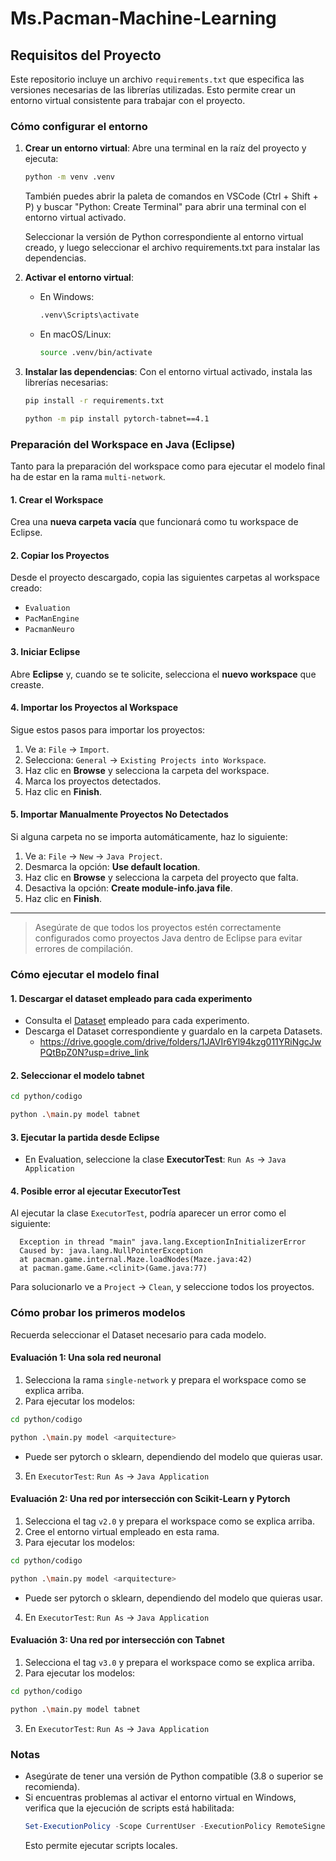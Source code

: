 # Ms.Pacman-Machine-Learning

## Requisitos del Proyecto

Este repositorio incluye un archivo `requirements.txt` que especifica las versiones necesarias de las librerías utilizadas. Esto permite crear un entorno virtual consistente para trabajar con el proyecto.

### Cómo configurar el entorno

1. **Crear un entorno virtual**:
   Abre una terminal en la raíz del proyecto y ejecuta:

   ```bash
   python -m venv .venv
   ```

   También puedes abrir la paleta de comandos en VSCode (Ctrl + Shift + P)
   y buscar "Python: Create Terminal" para abrir una terminal con el entorno virtual activado.

   Seleccionar la versión de Python correspondiente al entorno virtual creado, y luego seleccionar el archivo requirements.txt para instalar las dependencias.

2. **Activar el entorno virtual**:

   - En Windows:
     ```bash
     .venv\Scripts\activate
     ```
   - En macOS/Linux:
     ```bash
     source .venv/bin/activate
     ```

3. **Instalar las dependencias**:
   Con el entorno virtual activado, instala las librerías necesarias:
   ```bash
   pip install -r requirements.txt
   ```
   ```bash
   python -m pip install pytorch-tabnet==4.1
   ```
### Preparación del Workspace en Java (Eclipse)

Tanto para la preparación del workspace como para ejecutar el modelo final ha de estar en la rama `multi-network`.

#### 1. Crear el Workspace
Crea una **nueva carpeta vacía** que funcionará como tu workspace de Eclipse.

#### 2. Copiar los Proyectos
Desde el proyecto descargado, copia las siguientes carpetas al workspace creado:

- `Evaluation`
- `PacManEngine`
- `PacmanNeuro`

#### 3. Iniciar Eclipse
Abre **Eclipse** y, cuando se te solicite, selecciona el **nuevo workspace** que creaste.

#### 4. Importar los Proyectos al Workspace
Sigue estos pasos para importar los proyectos:

1. Ve a: `File` → `Import`.
2. Selecciona: `General` → `Existing Projects into Workspace`.
3. Haz clic en **Browse** y selecciona la carpeta del workspace.
4. Marca los proyectos detectados.
5. Haz clic en **Finish**.

#### 5. Importar Manualmente Proyectos No Detectados
Si alguna carpeta no se importa automáticamente, haz lo siguiente:

1. Ve a: `File` → `New` → `Java Project`.
2. Desmarca la opción: **Use default location**.
3. Haz clic en **Browse** y selecciona la carpeta del proyecto que falta.
4. Desactiva la opción: **Create module-info.java file**.
5. Haz clic en **Finish**.

---

> Asegúrate de que todos los proyectos estén correctamente configurados como proyectos Java dentro de Eclipse para evitar errores de compilación.


### Cómo ejecutar el modelo final

#### 1. Descargar el dataset empleado para cada experimento
- Consulta el [Dataset](DataSets/info_datasets_modelos.md) empleado para cada experimento.
- Descarga el Dataset correspondiente y guardalo en la carpeta Datasets.
   - https://drive.google.com/drive/folders/1JAVIr6Yl94kzg011YRiNgcJwPQtBpZ0N?usp=drive_link
  

#### 2. Seleccionar el modelo tabnet
```bash
cd python/codigo
```
```bash
python .\main.py model tabnet
```

#### 3. Ejecutar la partida desde Eclipse

- En Evaluation, seleccione la clase **ExecutorTest**: `Run As` → `Java Application`

#### 4. Posible error al ejecutar ExecutorTest
Al ejecutar la clase `ExecutorTest`, podría aparecer un error como el siguiente:

      Exception in thread "main" java.lang.ExceptionInInitializerError
      Caused by: java.lang.NullPointerException
      at pacman.game.internal.Maze.loadNodes(Maze.java:42)
      at pacman.game.Game.<clinit>(Game.java:77)

Para solucionarlo ve a `Project` → `Clean`, y seleccione todos los proyectos.

### Cómo probar los primeros modelos
Recuerda seleccionar el Dataset necesario para cada modelo.

#### Evaluación 1: Una sola red neuronal
1. Selecciona la rama `single-network` y prepara el workspace como se explica arriba.
2. Para ejecutar los modelos:
```bash
cd python/codigo
```
```bash
python .\main.py model <arquitecture>
```   
- <arquitecture> Puede ser pytorch o sklearn, dependiendo del modelo que quieras usar.
3. En `ExecutorTest`: `Run As` → `Java Application`

#### Evaluación 2: Una red por intersección con Scikit-Learn y Pytorch
1. Selecciona el tag `v2.0` y prepara el workspace como se explica arriba.
2. Cree el entorno virtual empleado en esta rama.
3. Para ejecutar los modelos:
```bash
cd python/codigo
```
```bash
python .\main.py model <arquitecture>
```   
- <arquitecture> Puede ser pytorch o sklearn, dependiendo del modelo que quieras usar.
4. En `ExecutorTest`: `Run As` → `Java Application`

#### Evaluación 3: Una red por intersección con Tabnet
1. Selecciona el tag `v3.0` y prepara el workspace como se explica arriba.
2. Para ejecutar los modelos:
```bash
cd python/codigo
```
```bash
python .\main.py model tabnet
```   
3. En `ExecutorTest`: `Run As` → `Java Application`

### Notas

- Asegúrate de tener una versión de Python compatible (3.8 o superior se recomienda).
- Si encuentras problemas al activar el entorno virtual en Windows, verifica que la ejecución de scripts está habilitada:
  ```powershell
  Set-ExecutionPolicy -Scope CurrentUser -ExecutionPolicy RemoteSigned
  ```
  Esto permite ejecutar scripts locales.
